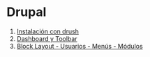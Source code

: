 # Drupal

1. [Instalación con drush](./Clase1.md)
2. [Dashboard y Toolbar](./Clase2.md)
3. [Block Layout - Usuarios - Menús - Módulos](./Clase3.md)